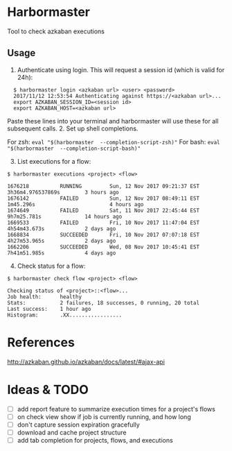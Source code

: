 # Harbormaster

Tool to check azkaban executions

## Usage

1. Authenticate using login. This will request a session id (which is valid for 24h):
```
  $ harbormaster login <azkaban url> <user> <password>
  2017/11/12 12:53:54 Authenticating against https://<azkaban url>...
  export AZKABAN_SESSION_ID=<session id>
  export AZKABAN_HOST=<azkaban url>
```
Paste these lines into your terminal and harbormaster will use these for all subsequent calls.
2. Set up shell completions.

For zsh: `eval "$(harbormaster  --completion-script-zsh)"`
For bash: `eval "$(harbormaster  --completion-script-bash)"`

3. List executions for a flow:

```
$ harbormaster executions <project> <flow>

1676218          RUNNING         Sun, 12 Nov 2017 09:21:37 EST  3h36m4.976537869s        3 hours ago
1676142          FAILED          Sun, 12 Nov 2017 08:49:11 EST  1m45.296s                        4 hours ago
1674649          FAILED          Sat, 11 Nov 2017 22:45:44 EST  9h7m25.781s              14 hours ago
1669533          FAILED          Fri, 10 Nov 2017 11:47:04 EST  4h54m43.673s             2 days ago
1668834          SUCCEEDED       Fri, 10 Nov 2017 07:07:18 EST  4h27m53.965s             2 days ago
1662206          SUCCEEDED       Wed, 08 Nov 2017 10:45:41 EST  7h41m51.985s             4 days ago
```

4. Check status for a flow:

```
$ harbormaster check flow <project> <flow>

Checking status of <project>::<flow>...
Job health:      healthy
Stats:           2 failures, 18 successes, 0 running, 20 total
Last success:    1 hour ago
Histogram:       .XX.................
```

# References

http://azkaban.github.io/azkaban/docs/latest/#ajax-api


# Ideas & TODO

- [ ] add report feature to summarize execution times for a project's flows
- [ ] on check view show if job is currently running, and how long
- [ ] don't capture session expiration gracefully
- [ ] download and cache project structure
- [ ] add tab completion for projects, flows, and executions
